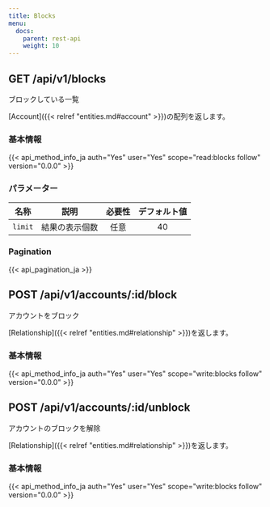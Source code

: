 ```yaml
---
title: Blocks
menu:
  docs:
    parent: rest-api
    weight: 10
---
```


## GET /api/v1/blocks

ブロックしている一覧

[Account]({{< relref "entities.md#account" >}})の配列を返します。

### 基本情報

{{< api_method_info_ja auth="Yes" user="Yes" scope="read:blocks follow" version="0.0.0" >}}

### パラメーター

|名称|説明|必要性|デフォルト値|
|----|-----------|:------:|:-----:|
| `limit` | 結果の表示個数 | 任意 | 40 |

### Pagination

{{< api_pagination_ja >}}

## POST /api/v1/accounts/:id/block

アカウントをブロック

[Relationship]({{< relref "entities.md#relationship" >}})を返します。

### 基本情報

{{< api_method_info_ja auth="Yes" user="Yes" scope="write:blocks follow" version="0.0.0" >}}

## POST /api/v1/accounts/:id/unblock

アカウントのブロックを解除

[Relationship]({{< relref "entities.md#relationship" >}})を返します。

### 基本情報

{{< api_method_info_ja auth="Yes" user="Yes" scope="write:blocks follow" version="0.0.0" >}}
